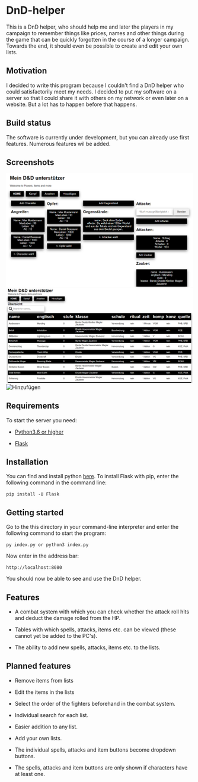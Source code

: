 # DnD-helper

This is a DnD helper, who should help me and later the players in my campaign to remember things like prices, 
names and other things during the game that can be quickly forgotten in the course of a longer campaign. Towards the end, 
it should even be possible to create and edit your own lists.

## Motivation

I decided to write this program because I couldn't find a DnD helper who could satisfactorily meet my needs. 
I decided to put my software on a server so that I could share it with others on my network or even later on a website.
But a lot has to happen before that happens.

## Build status

The software is currently under development, but you can already use first features.
Numerous features wil be added.

## Screenshots

![Kampfsystem](/images/Kampfsystem.png)
![Tabelle](/images/Tabelle.png)
![Hinzufügen](/images/Hinzufügen.png)

## Requirements

To start the server you need:

* [Python3.6 or higher](https://www.python.org)

* [Flask](https://palletsprojects.com/p/flask/)

## Installation

You can find and install python [here](https://www.python.org).
To install Flask with pip, enter the following command in the command line:

    pip install -U Flask
    
## Getting started 

Go to the this directory in your command-line interpreter and 
enter the following command to start the program:

    py index.py or python3 index.py
    
Now enter in the address bar:

    http://localhost:8080
    
You should now be able to see and use the DnD helper.

## Features

* A combat system with which you can check whether the attack roll hits and deduct the damage rolled from the HP.

* Tables with which spells, attacks, items etc. can be viewed (these cannot yet be added to the PC's).

* The ability to add new spells, attacks, items etc. to the lists.

## Planned features

* Remove items from lists

* Edit the items in the lists

* Select the order of the fighters beforehand in the combat system.

* Individual search for each list.

* Easier addition to any list.

* Add your own lists.

* The individual spells, attacks and item buttons become dropdown buttons.

* The spells, attacks and item buttons are only shown if characters have at least one.

